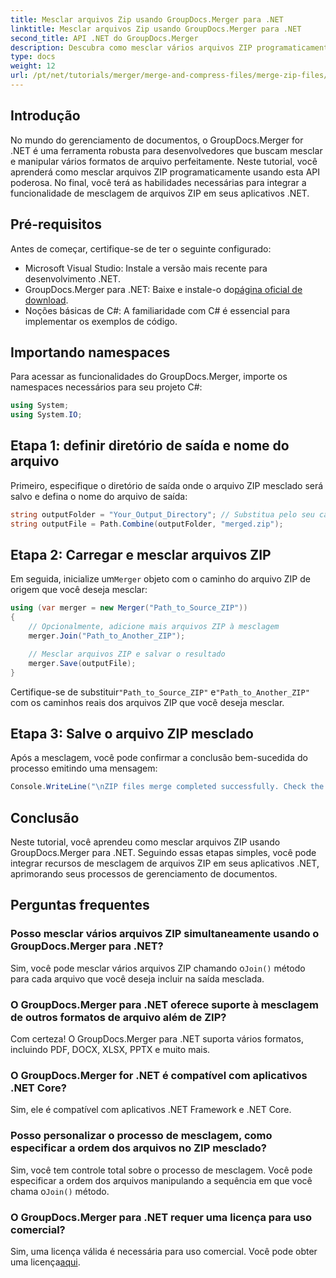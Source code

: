 ```yaml
---
title: Mesclar arquivos Zip usando GroupDocs.Merger para .NET
linktitle: Mesclar arquivos Zip usando GroupDocs.Merger para .NET
second_title: API .NET do GroupDocs.Merger
description: Descubra como mesclar vários arquivos ZIP programaticamente usando GroupDocs.Merger para .NET. Este tutorial passo a passo abrange os pré-requisitos.
type: docs
weight: 12
url: /pt/net/tutorials/merger/merge-and-compress-files/merge-zip-files/
---
```

## Introdução

No mundo do gerenciamento de documentos, o GroupDocs.Merger for .NET é uma ferramenta robusta para desenvolvedores que buscam mesclar e manipular vários formatos de arquivo perfeitamente. Neste tutorial, você aprenderá como mesclar arquivos ZIP programaticamente usando esta API poderosa. No final, você terá as habilidades necessárias para integrar a funcionalidade de mesclagem de arquivos ZIP em seus aplicativos .NET.

## Pré-requisitos

Antes de começar, certifique-se de ter o seguinte configurado:

- Microsoft Visual Studio: Instale a versão mais recente para desenvolvimento .NET.
-  GroupDocs.Merger para .NET: Baixe e instale-o do[página oficial de download](https://releases.groupdocs.com/merger/net/).
- Noções básicas de C#: A familiaridade com C# é essencial para implementar os exemplos de código.

## Importando namespaces

Para acessar as funcionalidades do GroupDocs.Merger, importe os namespaces necessários para seu projeto C#:

```csharp
using System;
using System.IO;
```

## Etapa 1: definir diretório de saída e nome do arquivo

Primeiro, especifique o diretório de saída onde o arquivo ZIP mesclado será salvo e defina o nome do arquivo de saída:

```csharp
string outputFolder = "Your_Output_Directory"; // Substitua pelo seu caminho atual
string outputFile = Path.Combine(outputFolder, "merged.zip");
```

## Etapa 2: Carregar e mesclar arquivos ZIP

 Em seguida, inicialize um`Merger` objeto com o caminho do arquivo ZIP de origem que você deseja mesclar:

```csharp
using (var merger = new Merger("Path_to_Source_ZIP"))
{
    // Opcionalmente, adicione mais arquivos ZIP à mesclagem
    merger.Join("Path_to_Another_ZIP");

    // Mesclar arquivos ZIP e salvar o resultado
    merger.Save(outputFile);
}
```

 Certifique-se de substituir`"Path_to_Source_ZIP"` e`"Path_to_Another_ZIP"` com os caminhos reais dos arquivos ZIP que você deseja mesclar.

## Etapa 3: Salve o arquivo ZIP mesclado

Após a mesclagem, você pode confirmar a conclusão bem-sucedida do processo emitindo uma mensagem:

```csharp
Console.WriteLine("\nZIP files merge completed successfully. Check the output in {0}", outputFolder);
```

## Conclusão

Neste tutorial, você aprendeu como mesclar arquivos ZIP usando GroupDocs.Merger para .NET. Seguindo essas etapas simples, você pode integrar recursos de mesclagem de arquivos ZIP em seus aplicativos .NET, aprimorando seus processos de gerenciamento de documentos.

## Perguntas frequentes

### Posso mesclar vários arquivos ZIP simultaneamente usando o GroupDocs.Merger para .NET?

 Sim, você pode mesclar vários arquivos ZIP chamando o`Join()` método para cada arquivo que você deseja incluir na saída mesclada.

### O GroupDocs.Merger para .NET oferece suporte à mesclagem de outros formatos de arquivo além de ZIP?

Com certeza! O GroupDocs.Merger para .NET suporta vários formatos, incluindo PDF, DOCX, XLSX, PPTX e muito mais.

### O GroupDocs.Merger for .NET é compatível com aplicativos .NET Core?

Sim, ele é compatível com aplicativos .NET Framework e .NET Core.

### Posso personalizar o processo de mesclagem, como especificar a ordem dos arquivos no ZIP mesclado?

Sim, você tem controle total sobre o processo de mesclagem. Você pode especificar a ordem dos arquivos manipulando a sequência em que você chama o`Join()` método.

### O GroupDocs.Merger para .NET requer uma licença para uso comercial?

 Sim, uma licença válida é necessária para uso comercial. Você pode obter uma licença[aqui](https://purchase.groupdocs.com/buy).